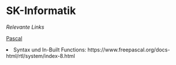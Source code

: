 # SK-Informatik
*Relevante Links*

<ins>Pascal</ins>
<lu>
  <li>
    Syntax und In-Built Functions: https://www.freepascal.org/docs-html/rtl/system/index-8.html
  </li>
</lu>
